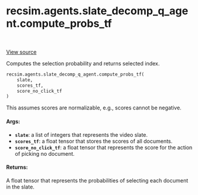 <div itemscope itemtype="http://developers.google.com/ReferenceObject">
<meta itemprop="name" content="recsim.agents.slate_decomp_q_agent.compute_probs_tf" />
<meta itemprop="path" content="Stable" />
</div>

# recsim.agents.slate_decomp_q_agent.compute_probs_tf

<table class="tfo-notebook-buttons tfo-api" align="left">
</table>

<a target="_blank" href="https://github.com/google-research/recsim/agents/slate_decomp_q_agent.py">View
source</a>

Computes the selection probability and returns selected index.

```python
recsim.agents.slate_decomp_q_agent.compute_probs_tf(
    slate,
    scores_tf,
    score_no_click_tf
)
```

<!-- Placeholder for "Used in" -->

This assumes scores are normalizable, e.g., scores cannot be negative.

#### Args:

*   <b>`slate`</b>: a list of integers that represents the video slate.
*   <b>`scores_tf`</b>: a float tensor that stores the scores of all documents.
*   <b>`score_no_click_tf`</b>: a float tensor that represents the score for the
    action of picking no document.

#### Returns:

A float tensor that represents the probabilities of selecting each document in
the slate.
